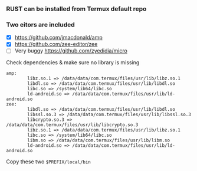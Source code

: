 ### RUST can be installed from Termux default repo
### Two eitors are included
- [x] https://github.com/jmacdonald/amp
- [x] https://github.com/zee-editor/zee
- [ ] Very buggy https://github.com/zyedidia/micro

Check dependencies & make sure no library is missing
```
amp:
        libz.so.1 => /data/data/com.termux/files/usr/lib/libz.so.1
        libdl.so => /data/data/com.termux/files/usr/lib/libdl.so
        libc.so => /system/lib64/libc.so
        ld-android.so => /data/data/com.termux/files/usr/lib/ld-android.so
zee:
        libdl.so => /data/data/com.termux/files/usr/lib/libdl.so
        libssl.so.3 => /data/data/com.termux/files/usr/lib/libssl.so.3
        libcrypto.so.3 => /data/data/com.termux/files/usr/lib/libcrypto.so.3
        libz.so.1 => /data/data/com.termux/files/usr/lib/libz.so.1
        libc.so => /system/lib64/libc.so
        libm.so => /data/data/com.termux/files/usr/lib/libm.so
        ld-android.so => /data/data/com.termux/files/usr/lib/ld-android.so
```
Copy these two `$PREFIX/local/bin`
